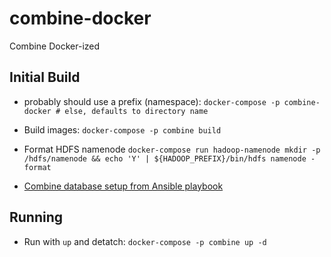 # combine-docker
Combine Docker-ized

## Initial Build

  * probably should use a prefix (namespace):
  `docker-compose -p combine-docker # else, defaults to directory name`

  * Build images:
  `docker-compose -p combine build`

  * Format HDFS namenode
  `docker-compose run hadoop-namenode mkdir -p /hdfs/namenode && echo 'Y' | ${HADOOP_PREFIX}/bin/hdfs namenode -format`

  * [Combine database setup from Ansible playbook](https://github.com/WSULib/combine-playbook/blob/master/roles/combine/tasks/main.yml)

## Running

  * Run with `up` and detatch:
  `docker-compose -p combine up -d`
